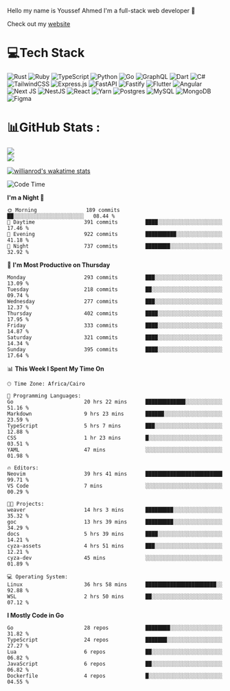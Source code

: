 Hello my name is Youssef Ahmed I'm a full-stack web developer 👋

Check out my [website](https://youssefahmed.vercel.app)
 
# 💻Tech Stack

![Rust](https://img.shields.io/badge/rust-%23000000.svg?style=for-the-badge&logo=rust&logoColor=white) ![Ruby](https://img.shields.io/badge/ruby-%23CC342D.svg?style=for-the-badge&logo=ruby&logoColor=white) ![TypeScript](https://img.shields.io/badge/typescript-%23007ACC.svg?style=for-the-badge&logo=typescript&logoColor=white) ![Python](https://img.shields.io/badge/python-3670A0?style=for-the-badge&logo=python&logoColor=ffdd54) ![Go](https://img.shields.io/badge/go-%2300ADD8.svg?style=for-the-badge&logo=go&logoColor=white) ![GraphQL](https://img.shields.io/badge/-GraphQL-E10098?style=for-the-badge&logo=graphql&logoColor=white) ![Dart](https://img.shields.io/badge/dart-%230175C2.svg?style=for-the-badge&logo=dart&logoColor=white) ![C#](https://img.shields.io/badge/c%23-%23239120.svg?style=for-the-badge&logo=c-sharp&logoColor=white) ![TailwindCSS](https://img.shields.io/badge/tailwindcss-%2338B2AC.svg?style=for-the-badge&logo=tailwind-css&logoColor=white) ![Express.js](https://img.shields.io/badge/express.js-%23404d59.svg?style=for-the-badge&logo=express&logoColor=%2361DAFB) ![FastAPI](https://img.shields.io/badge/FastAPI-005571?style=for-the-badge&logo=fastapi) ![Fastify](https://img.shields.io/badge/fastify-%23000000.svg?style=for-the-badge&logo=fastify&logoColor=white) ![Flutter](https://img.shields.io/badge/Flutter-%2302569B.svg?style=for-the-badge&logo=Flutter&logoColor=white) ![Angular](https://img.shields.io/badge/angular-%23DD0031.svg?style=for-the-badge&logo=angular&logoColor=white) ![Next JS](https://img.shields.io/badge/Next-black?style=for-the-badge&logo=next.js&logoColor=white) ![NestJS](https://img.shields.io/badge/nestjs-%23E0234E.svg?style=for-the-badge&logo=nestjs&logoColor=white) ![React](https://img.shields.io/badge/react-%2320232a.svg?style=for-the-badge&logo=react&logoColor=%2361DAFB) ![Yarn](https://img.shields.io/badge/yarn-%232C8EBB.svg?style=for-the-badge&logo=yarn&logoColor=white) ![Postgres](https://img.shields.io/badge/postgres-%23316192.svg?style=for-the-badge&logo=postgresql&logoColor=white) ![MySQL](https://img.shields.io/badge/mysql-%2300f.svg?style=for-the-badge&logo=mysql&logoColor=white) ![MongoDB](https://img.shields.io/badge/MongoDB-%234ea94b.svg?style=for-the-badge&logo=mongodb&logoColor=white)     ![Figma](https://img.shields.io/badge/figma-%23F24E1E.svg?style=for-the-badge&logo=figma&logoColor=white)

# 📊GitHub Stats :

![](https://github-readme-stats.vercel.app/api?username=joetifa2003&theme=tokyonight&hide_border=false&include_all_commits=false&count_private=false)<br/>
![](https://github-readme-streak-stats.herokuapp.com/?user=joetifa2003&theme=tokyonight&hide_border=false)<br/>

[![willianrod's wakatime stats](https://github-readme-stats.vercel.app/api/wakatime?username=joetifa2003&layout=compact)](https://github.com/anuraghazra/github-readme-stats)
<!--START_SECTION:waka-->
![Code Time](http://img.shields.io/badge/Code%20Time-3%2C838%20hrs%2015%20mins-blue)

**I'm a Night 🦉** 

```text
🌞 Morning                189 commits         ██░░░░░░░░░░░░░░░░░░░░░░░   08.44 % 
🌆 Daytime                391 commits         ████░░░░░░░░░░░░░░░░░░░░░   17.46 % 
🌃 Evening                922 commits         ██████████░░░░░░░░░░░░░░░   41.18 % 
🌙 Night                  737 commits         ████████░░░░░░░░░░░░░░░░░   32.92 % 
```
📅 **I'm Most Productive on Thursday** 

```text
Monday                   293 commits         ███░░░░░░░░░░░░░░░░░░░░░░   13.09 % 
Tuesday                  218 commits         ██░░░░░░░░░░░░░░░░░░░░░░░   09.74 % 
Wednesday                277 commits         ███░░░░░░░░░░░░░░░░░░░░░░   12.37 % 
Thursday                 402 commits         ████░░░░░░░░░░░░░░░░░░░░░   17.95 % 
Friday                   333 commits         ████░░░░░░░░░░░░░░░░░░░░░   14.87 % 
Saturday                 321 commits         ████░░░░░░░░░░░░░░░░░░░░░   14.34 % 
Sunday                   395 commits         ████░░░░░░░░░░░░░░░░░░░░░   17.64 % 
```


📊 **This Week I Spent My Time On** 

```text
🕑︎ Time Zone: Africa/Cairo

💬 Programming Languages: 
Go                       20 hrs 22 mins      █████████████░░░░░░░░░░░░   51.16 % 
Markdown                 9 hrs 23 mins       ██████░░░░░░░░░░░░░░░░░░░   23.59 % 
TypeScript               5 hrs 7 mins        ███░░░░░░░░░░░░░░░░░░░░░░   12.88 % 
CSS                      1 hr 23 mins        █░░░░░░░░░░░░░░░░░░░░░░░░   03.51 % 
YAML                     47 mins             ░░░░░░░░░░░░░░░░░░░░░░░░░   01.98 % 

🔥 Editors: 
Neovim                   39 hrs 41 mins      █████████████████████████   99.71 % 
VS Code                  7 mins              ░░░░░░░░░░░░░░░░░░░░░░░░░   00.29 % 

🐱‍💻 Projects: 
weaver                   14 hrs 3 mins       █████████░░░░░░░░░░░░░░░░   35.32 % 
goc                      13 hrs 39 mins      █████████░░░░░░░░░░░░░░░░   34.29 % 
docs                     5 hrs 39 mins       ████░░░░░░░░░░░░░░░░░░░░░   14.21 % 
cyza-assets              4 hrs 51 mins       ███░░░░░░░░░░░░░░░░░░░░░░   12.21 % 
cyza-dev                 45 mins             ░░░░░░░░░░░░░░░░░░░░░░░░░   01.89 % 

💻 Operating System: 
Linux                    36 hrs 58 mins      ███████████████████████░░   92.88 % 
WSL                      2 hrs 50 mins       ██░░░░░░░░░░░░░░░░░░░░░░░   07.12 % 
```

**I Mostly Code in Go** 

```text
Go                       28 repos            ████████░░░░░░░░░░░░░░░░░   31.82 % 
TypeScript               24 repos            ███████░░░░░░░░░░░░░░░░░░   27.27 % 
Lua                      6 repos             ██░░░░░░░░░░░░░░░░░░░░░░░   06.82 % 
JavaScript               6 repos             ██░░░░░░░░░░░░░░░░░░░░░░░   06.82 % 
Dockerfile               4 repos             █░░░░░░░░░░░░░░░░░░░░░░░░   04.55 % 
```




<!--END_SECTION:waka-->
